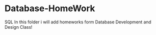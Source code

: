 # Database-HomeWork
SQL
In this folder i will add homeworks form Database Development and Design Class!
